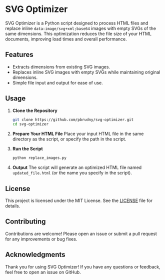 
# SVG Optimizer

SVG Optimizer is a Python script designed to process HTML files and replace inline `data:image/svg+xml;base64` images with empty SVGs of the same dimensions. This optimization reduces the file size of your HTML documents, improving load times and overall performance.

## Features

- Extracts dimensions from existing SVG images.
- Replaces inline SVG images with empty SVGs while maintaining original dimensions.
- Simple file input and output for ease of use.

## Usage

1. **Clone the Repository**
   ```bash
   git clone https://github.com/pbrudny/svg-optimizer.git
   cd svg-optimizer
   ```

2. **Prepare Your HTML File**
   Place your input HTML file in the same directory as the script, or specify the path in the script.

3. **Run the Script**
   ```bash
   python replace_images.py
   ```

4. **Output**
   The script will generate an optimized HTML file named `updated_file.html` (or the name you specify in the script).

## License

This project is licensed under the MIT License. See the [LICENSE](LICENSE) file for details.

## Contributing

Contributions are welcome! Please open an issue or submit a pull request for any improvements or bug fixes.

## Acknowledgments

Thank you for using SVG Optimizer! If you have any questions or feedback, feel free to open an issue on GitHub.
